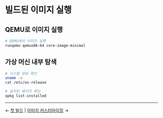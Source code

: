 # 빌드된 이미지 실행

## QEMU로 이미지 실행

```bash
# QEMU에서 이미지 실행
runqemu qemux86-64 core-image-minimal
```

## 가상 머신 내부 탐색

```bash
# 시스템 정보 확인
uname -a
cat /etc/os-release

# 설치된 패키지 확인
opkg list-installed
```

---

← [첫 빌드](first-build.md) | [이미지 커스터마이징](customize.md) → 